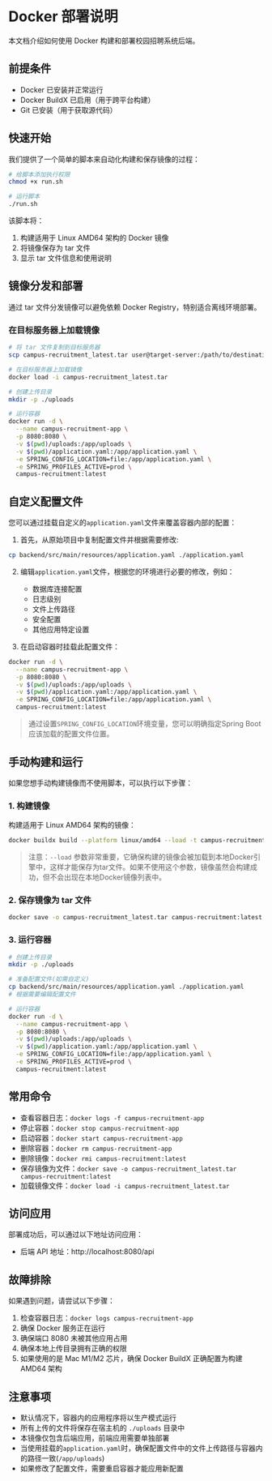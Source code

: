 # Docker 部署说明

本文档介绍如何使用 Docker 构建和部署校园招聘系统后端。

## 前提条件

- Docker 已安装并正常运行
- Docker BuildX 已启用（用于跨平台构建）
- Git 已安装（用于获取源代码）

## 快速开始

我们提供了一个简单的脚本来自动化构建和保存镜像的过程：

```bash
# 给脚本添加执行权限
chmod +x run.sh

# 运行脚本
./run.sh
```

该脚本将：
1. 构建适用于 Linux AMD64 架构的 Docker 镜像
2. 将镜像保存为 tar 文件
3. 显示 tar 文件信息和使用说明

## 镜像分发和部署

通过 tar 文件分发镜像可以避免依赖 Docker Registry，特别适合离线环境部署。

### 在目标服务器上加载镜像

```bash
# 将 tar 文件复制到目标服务器
scp campus-recruitment_latest.tar user@target-server:/path/to/destination/

# 在目标服务器上加载镜像
docker load -i campus-recruitment_latest.tar

# 创建上传目录
mkdir -p ./uploads

# 运行容器
docker run -d \
  --name campus-recruitment-app \
  -p 8080:8080 \
  -v $(pwd)/uploads:/app/uploads \
  -v $(pwd)/application.yaml:/app/application.yaml \
  -e SPRING_CONFIG_LOCATION=file:/app/application.yaml \
  -e SPRING_PROFILES_ACTIVE=prod \
  campus-recruitment:latest
```

## 自定义配置文件

您可以通过挂载自定义的`application.yaml`文件来覆盖容器内部的配置：

1. 首先，从原始项目中复制配置文件并根据需要修改:

```bash
cp backend/src/main/resources/application.yaml ./application.yaml
```

2. 编辑`application.yaml`文件，根据您的环境进行必要的修改，例如：
   - 数据库连接配置
   - 日志级别
   - 文件上传路径
   - 安全配置
   - 其他应用特定设置

3. 在启动容器时挂载此配置文件：

```bash
docker run -d \
  --name campus-recruitment-app \
  -p 8080:8080 \
  -v $(pwd)/uploads:/app/uploads \
  -v $(pwd)/application.yaml:/app/application.yaml \
  -e SPRING_CONFIG_LOCATION=file:/app/application.yaml \
  campus-recruitment:latest
```

> 通过设置`SPRING_CONFIG_LOCATION`环境变量，您可以明确指定Spring Boot应该加载的配置文件位置。

## 手动构建和运行

如果您想手动构建镜像而不使用脚本，可以执行以下步骤：

### 1. 构建镜像

构建适用于 Linux AMD64 架构的镜像：

```bash
docker buildx build --platform linux/amd64 --load -t campus-recruitment:latest .
```

> 注意：`--load` 参数非常重要，它确保构建的镜像会被加载到本地Docker引擎中，这样才能保存为tar文件。如果不使用这个参数，镜像虽然会构建成功，但不会出现在本地Docker镜像列表中。

### 2. 保存镜像为 tar 文件

```bash
docker save -o campus-recruitment_latest.tar campus-recruitment:latest
```

### 3. 运行容器

```bash
# 创建上传目录
mkdir -p ./uploads

# 准备配置文件(如需自定义)
cp backend/src/main/resources/application.yaml ./application.yaml
# 根据需要编辑配置文件

# 运行容器
docker run -d \
  --name campus-recruitment-app \
  -p 8080:8080 \
  -v $(pwd)/uploads:/app/uploads \
  -v $(pwd)/application.yaml:/app/application.yaml \
  -e SPRING_CONFIG_LOCATION=file:/app/application.yaml \
  -e SPRING_PROFILES_ACTIVE=prod \
  campus-recruitment:latest
```

## 常用命令

- 查看容器日志：`docker logs -f campus-recruitment-app`
- 停止容器：`docker stop campus-recruitment-app`
- 启动容器：`docker start campus-recruitment-app`
- 删除容器：`docker rm campus-recruitment-app`
- 删除镜像：`docker rmi campus-recruitment:latest`
- 保存镜像为文件：`docker save -o campus-recruitment_latest.tar campus-recruitment:latest`
- 加载镜像文件：`docker load -i campus-recruitment_latest.tar`

## 访问应用

部署成功后，可以通过以下地址访问应用：

- 后端 API 地址：http://localhost:8080/api

## 故障排除

如果遇到问题，请尝试以下步骤：

1. 检查容器日志：`docker logs campus-recruitment-app`
2. 确保 Docker 服务正在运行
3. 确保端口 8080 未被其他应用占用
4. 确保本地上传目录拥有正确的权限
5. 如果使用的是 Mac M1/M2 芯片，确保 Docker BuildX 正确配置为构建 AMD64 架构

## 注意事项

- 默认情况下，容器内的应用程序将以生产模式运行
- 所有上传的文件将保存在宿主机的 `./uploads` 目录中
- 本镜像仅包含后端应用，前端应用需要单独部署
- 当使用挂载的`application.yaml`时，确保配置文件中的文件上传路径与容器内的路径一致(`/app/uploads`)
- 如果修改了配置文件，需要重启容器才能应用新配置 